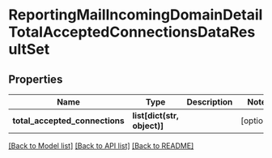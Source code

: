 # ReportingMailIncomingDomainDetailTotalAcceptedConnectionsDataResultSet

## Properties
Name | Type | Description | Notes
------------ | ------------- | ------------- | -------------
**total_accepted_connections** | **list[dict(str, object)]** |  | [optional] 

[[Back to Model list]](../README.md#documentation-for-models) [[Back to API list]](../README.md#documentation-for-api-endpoints) [[Back to README]](../README.md)

